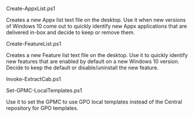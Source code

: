 Create-AppxList.ps1

Creates a new Appx list text file on the desktop. Use it when new versions of Windows 10 come out to quickly identify new Appx applications that are delivered in-box and decide to keep or remove them.

Create-FeatureList.ps1

Creates a new Feature list text file on the desktop. Use it to quickly identify new features that are enabled by default on a new Windows 10 version. Decide to keep the default or disable/uninstall the new feature.

Invoke-ExtractCab.ps1


Set-GPMC-LocalTemplates.ps1

Use it to set the GPMC to use GPO local templates instead of the Central repository for GPO templates.

